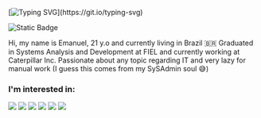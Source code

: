 [![Typing SVG](https://readme-typing-svg.herokuapp.com?font=Fira+Code&pause=1000&color=F5F70C&background=FFFFFF00&width=435&lines=Welcome+to+my+profile!)](https://git.io/typing-svg)

![Static Badge](https://img.shields.io/badge/Linkedin-blue?style=for-the-badge&logo=linkedin&link=https%3A%2F%2Fwww.linkedin.com%2Fin%2Femanuel-klinke%2F)


Hi, my name is Emanuel, 21 y.o and currently living in Brazil 🇧🇷
Graduated in Systems Analysis and Development at FIEL and currently working at Caterpillar Inc.
Passionate about any topic regarding IT and very lazy for manual work (I guess this comes from my SySAdmin soul 😅)


<h3>I'm interested in: </h3>
<div>
    <img src="https://img.shields.io/badge/MySql-blue?style=for-the-badge&logo=mysql&logoColor=white">
    <img src="https://img.shields.io/badge/postgresql-blue?style=for-the-badge&logo=postgresql&logoColor=white">
    <img src="https://img.shields.io/badge/git-orange?style=for-the-badge&logo=git&logoColor=white">
    <img src="https://img.shields.io/badge/python-blue?style=for-the-badge&logo=python&logoColor=white">
    <img src="https://img.shields.io/badge/javascript-yellow?style=for-the-badge&logo=javascript&logoColor=white">
    <img src="https://img.shields.io/badge/node.js-purple?style=for-the-badge&logo=node.js&logoColor=white">
</div>
<!--<div align="center">
  <a href="https://github.com/e1ghts1x">
  <!---<img height="180em" src="https://github-readme-stats.vercel.app/api?username=e1ghts1x&show_icons=true&theme=dracula&include_all_commits=true count_private=true"/>
  <img height="180em" src="https://github-readme-stats.vercel.app/api/top-langs/?username=e1ghts1x&layout=compact&langs_count=7&theme=dracula"/>
</div>--->
<!---
e1ghts1x/e1ghts1x is a ✨ special ✨ repository because its `README.md` (this file) appears on your GitHub profile.
You can click the Preview link to take a look at your changes.
--->
<!-- 
- 👋 Hi, I’m @e1ghts1x, or just Emanuel.
- 🌎 I'm From Brazil, a lovely country <3
- 👀 I’m interested in learn more and more.
- 🌱 I’m currently learning system development and analysis (my first graduation).
-->
